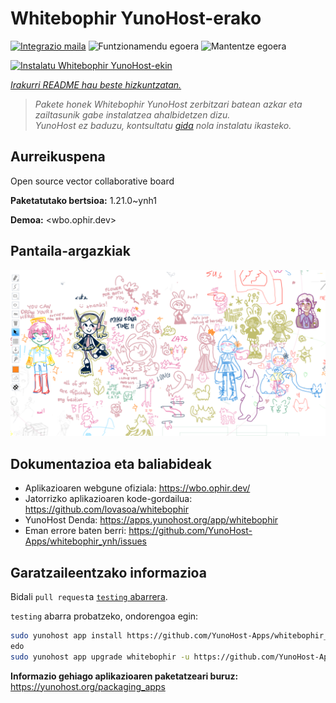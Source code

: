 <!--
Ohart ongi: README hau automatikoki sortu da <https://github.com/YunoHost/apps/tree/master/tools/readme_generator>ri esker
EZ editatu eskuz.
-->

# Whitebophir YunoHost-erako

[![Integrazio maila](https://dash.yunohost.org/integration/whitebophir.svg)](https://ci-apps.yunohost.org/ci/apps/whitebophir/) ![Funtzionamendu egoera](https://ci-apps.yunohost.org/ci/badges/whitebophir.status.svg) ![Mantentze egoera](https://ci-apps.yunohost.org/ci/badges/whitebophir.maintain.svg)

[![Instalatu Whitebophir YunoHost-ekin](https://install-app.yunohost.org/install-with-yunohost.svg)](https://install-app.yunohost.org/?app=whitebophir)

*[Irakurri README hau beste hizkuntzatan.](./ALL_README.md)*

> *Pakete honek Whitebophir YunoHost zerbitzari batean azkar eta zailtasunik gabe instalatzea ahalbidetzen dizu.*  
> *YunoHost ez baduzu, kontsultatu [gida](https://yunohost.org/install) nola instalatu ikasteko.*

## Aurreikuspena

Open source vector collaborative board

**Paketatutako bertsioa:** 1.21.0~ynh1

**Demoa:** <wbo.ophir.dev>

## Pantaila-argazkiak

![Whitebophir(r)en pantaila-argazkia](./doc/screenshots/screenshots.png)

## Dokumentazioa eta baliabideak

- Aplikazioaren webgune ofiziala: <https://wbo.ophir.dev/>
- Jatorrizko aplikazioaren kode-gordailua: <https://github.com/lovasoa/whitebophir>
- YunoHost Denda: <https://apps.yunohost.org/app/whitebophir>
- Eman errore baten berri: <https://github.com/YunoHost-Apps/whitebophir_ynh/issues>

## Garatzaileentzako informazioa

Bidali `pull request`a [`testing` abarrera](https://github.com/YunoHost-Apps/whitebophir_ynh/tree/testing).

`testing` abarra probatzeko, ondorengoa egin:

```bash
sudo yunohost app install https://github.com/YunoHost-Apps/whitebophir_ynh/tree/testing --debug
edo
sudo yunohost app upgrade whitebophir -u https://github.com/YunoHost-Apps/whitebophir_ynh/tree/testing --debug
```

**Informazio gehiago aplikazioaren paketatzeari buruz:** <https://yunohost.org/packaging_apps>
